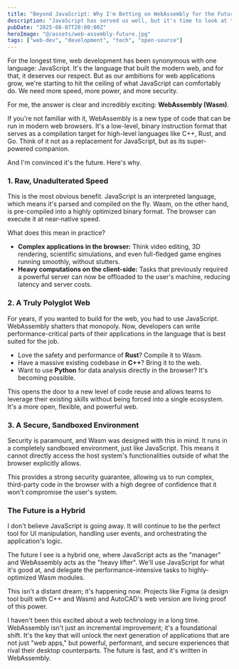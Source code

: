 ```yaml
---
title: "Beyond JavaScript: Why I'm Betting on WebAssembly for the Future of High-Performance Web Apps"
description: "JavaScript has served us well, but it's time to look at the next frontier. Here's why I'm convinced WebAssembly is the key to unlocking a new era of powerful, fast, and secure web applications."
pubDate: "2025-08-07T20:00:00Z"
heroImage: "@/assets/web-assembly-future.jpg"
tags: ["web-dev", "development", "tech", "open-source"]
---
```


For the longest time, web development has been synonymous with one language: JavaScript. It's the language that built the modern web, and for that, it deserves our respect. But as our ambitions for web applications grow, we're starting to hit the ceiling of what JavaScript can comfortably do. We need more speed, more power, and more security.

For me, the answer is clear and incredibly exciting: **WebAssembly (Wasm)**.

If you're not familiar with it, WebAssembly is a new type of code that can be run in modern web browsers. It's a low-level, binary instruction format that serves as a compilation target for high-level languages like C++, Rust, and Go. Think of it not as a replacement for JavaScript, but as its super-powered companion.

And I'm convinced it's the future. Here's why.

### 1. Raw, Unadulterated Speed

This is the most obvious benefit. JavaScript is an interpreted language, which means it's parsed and compiled on the fly. Wasm, on the other hand, is pre-compiled into a highly optimized binary format. The browser can execute it at near-native speed.

What does this mean in practice?
-   **Complex applications in the browser:** Think video editing, 3D rendering, scientific simulations, and even full-fledged game engines running smoothly, without stutters.
-   **Heavy computations on the client-side:** Tasks that previously required a powerful server can now be offloaded to the user's machine, reducing latency and server costs.

### 2. A Truly Polyglot Web

For years, if you wanted to build for the web, you had to use JavaScript. WebAssembly shatters that monopoly. Now, developers can write performance-critical parts of their applications in the language that is best suited for the job.

-   Love the safety and performance of **Rust**? Compile it to Wasm.
-   Have a massive existing codebase in **C++**? Bring it to the web.
-   Want to use **Python** for data analysis directly in the browser? It's becoming possible.

This opens the door to a new level of code reuse and allows teams to leverage their existing skills without being forced into a single ecosystem. It's a more open, flexible, and powerful web.

### 3. A Secure, Sandboxed Environment

Security is paramount, and Wasm was designed with this in mind. It runs in a completely sandboxed environment, just like JavaScript. This means it cannot directly access the host system's functionalities outside of what the browser explicitly allows.

This provides a strong security guarantee, allowing us to run complex, third-party code in the browser with a high degree of confidence that it won't compromise the user's system.

### The Future is a Hybrid

I don't believe JavaScript is going away. It will continue to be the perfect tool for UI manipulation, handling user events, and orchestrating the application's logic.

The future I see is a hybrid one, where JavaScript acts as the "manager" and WebAssembly acts as the "heavy lifter". We'll use JavaScript for what it's good at, and delegate the performance-intensive tasks to highly-optimized Wasm modules.

This isn't a distant dream; it's happening now. Projects like Figma (a design tool built with C++ and Wasm) and AutoCAD's web version are living proof of this power.

I haven't been this excited about a web technology in a long time. WebAssembly isn't just an incremental improvement; it's a foundational shift. It's the key that will unlock the next generation of applications that are not just "web apps," but powerful, performant, and secure experiences that rival their desktop counterparts. The future is fast, and it's written in WebAssembly.
